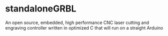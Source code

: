 # standaloneGRBL
An open source, embedded, high performance CNC laser cutting and engraving controller written in optimized C that will run on a straight Arduino
